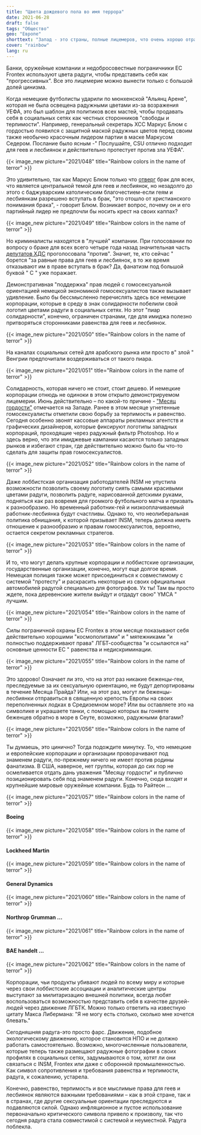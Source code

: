 ```yaml
---
title: "Цвета дождевого пола во имя террора"
date: 2021-06-28
draft: false
tags: "Общество"
geo: "Европе"
shorttext: "Запад - это страны, полные лицемеров, что очень хорошо отразилось на Венгрии и высокомерии Германии."
cover: "rainbow"
lang: ru
---
```


Банки, оружейные компании и недобросовестные пограничники ЕС Frontex используют цвета радуги, чтобы представить себя как "прогрессивных". Все это лицемерие можно вынести только с большой долей цинизма.

Когда немецкие футболисты ударили по мюнхенской "Альянц Арене", которая не была освещена радужными цветами из-за возражения УЕФА, это был шаблон для политиков всех мастей, чтобы продавать себя в социальных сетях как честных сторонников "свободы и терпимости". Например, генеральный секретарь ХСС Маркус Блюм с гордостью появился с защитной маской радужных цветов перед своим также необычно красочным лидером партии в маске Маркусом Седером. Послание было ясным -" Послушайте, CSU отлично подходит для геев и лесбиянок и действительно протестует против зла УЕФА".

{{< image_new picture="2021/048" title="Rainbow colors in the name of terror" >}}

Это удивительно, так как Маркус Блюм только что [отверг](https://www.deutschlandfunk.de/ehe-fuer-alle-das-entfernt-sich-vom-christlichen.694.de.html?dram:article_id=389831 "Das entfernt sich vom christlichen Eheverständnis") брак для всех, что является центральной темой для геев и лесбиянок, но незадолго до этого с баджуварским католическим благочестием-если геям и лесбиянкам разрешено вступать в брак, "это отошло от христианского понимания брака", - говорит Блюм. Возникает вопрос, почему он и его партийный лидер не предпочли бы носить крест на своих каппах?

{{< image_new picture="2021/049" title="Rainbow colors in the name of terror" >}}

Но криминалисты находятся в "лучшей" компании. При голосовании по вопросу о браке для всех всего четыре года назад значительная часть [депутатов ХДС](https://www.bundestag.de/parlament/plenum/abstimmung/abstimmung?id=486 "Eheschließung für Personen gleichen Geschlechts") проголосовала "против". Значит, те, кто сейчас " борется "за равные права для геев и лесбиянок, в то же время отказывают им в праве вступать в брак? Да, фанатизм под большой буквой " С " уже поражает.

Демонстративная "поддержка" прав людей с гомосексуальной ориентацией немецкой экономикой гомосексуалистов также вызывает удивление. Было бы бессмысленно перечислять здесь все немецкие корпорации, которые в среду в знак солидарности побелили свой логотип цветами радуги в социальных сетях. Но этот "пиар солидарности", конечно, ограничен странами, где для имиджа полезно притворяться сторонниками равенства для геев и лесбиянок.

{{< image_new picture="2021/050" title="Rainbow colors in the name of terror" >}}

На каналах социальных сетей для арабского рынка или просто в" злой " Венгрии предпочитали воздерживаться от такого пиара.

{{< image_new picture="2021/051" title="Rainbow colors in the name of terror" >}}

Солидарность, которая ничего не стоит, стоит дешево. И немецкие корпорации отнюдь не одиноки в этом открыто демонстрируемом лицемерии. Июнь действительно – по какой-то причине - ["Месяц гордости"](https://www.t-online.de/leben/liebe/id_90156632/-pride-month-darum-feiert-die-welt-im-juni-mit-regenbogenfahnen.html "Darum feiert die Welt im Juni den Pride Month") отмечается на Западе. Ранее в этом месяце угнетенные гомосексуалисты отметили свою борьбу за терпимость и равенство. Сегодня особенно звонят кассовые аппараты рекламных агентств и графических дизайнеров, которые фиксируют логотипы западных корпораций, проходящие через радужный фильтр Photoshop. Но и здесь верно, что эти имиджевые кампании касаются только западных рынков и избегают стран, где действительно можно было бы что-то сделать для защиты прав гомосексуалистов.

{{< image_new picture="2021/052" title="Rainbow colors in the name of terror" >}}

Даже лоббистская организация работодателей INSM не упустила возможности позволить своему логотипу сиять самыми красивыми цветами радуги, позволить радуге, нарисованной детскими руками, подняться как раз вовремя для громкого футбольного матча и призвать к разнообразию. Но временный работник-гей и низкооплачиваемый работник-лесбиянка будут счастливы. Однако то, что неолиберальная политика обнищания, к которой призывает INSM, теперь должна иметь отношение к разнообразию и правам гомосексуалистов, вероятно, остается секретом рекламных стратегов.

{{< image_new picture="2021/053" title="Rainbow colors in the name of terror" >}}

И то, что могут делать крупные корпорации и лоббистские организации, государственные организации, конечно, могут еще долгое время. Немецкая полиция также может присоединиться к совместимому с системой "протесту" и раскрасить некоторые из своих официальных автомобилей радугой специально для фотографов. Ух ты! Там вы просто ждете, пока деревенские жители выйдут и отдадут свою" YMCA " лучшим.

{{< image_new picture="2021/054" title="Rainbow colors in the name of terror" >}}

Силы пограничной охраны ЕС Frontex в этом месяце показывают себя действительно хорошими "космополитами" и " мятежниками "и полностью поддерживают права" ЛГБТ-сообщества "и ссылаются на" основные ценности ЕС " равенства и недискриминации.

{{< image_new picture="2021/055" title="Rainbow colors in the name of terror" >}}

Это здорово! Означает ли это, что на этот раз никакие беженцы-геи, преследуемые за их сексуальную ориентацию, не будут депортированы в течение Месяца Прайда? Или, на этот раз, могут ли беженцы-лесбиянки отправиться в священную крепость Европы на своих переполненных лодках в Средиземном море? Или вы оставляете это на символике и украшаете танки, с помощью которых вы гоняете беженцев обратно в море в Сеуте, возможно, радужными флагами?

{{< image_new picture="2021/056" title="Rainbow colors in the name of terror" >}}

Ты думаешь, это цинично? Тогда подождите минутку. То, что немецкие и европейские корпорации и организации проворачивают под знаменем радуги, по-прежнему ничего не имеет против родины фанатизма. В США, наверное, нет группы, которая до сих пор не осмеливается отдать дань уважения "Месяцу гордости" и публично позиционировать себя под знаменем радуги. Конечно, сюда входят и крупнейшие мировые оружейные компании. Будь то Райтеон ...

{{< image_new picture="2021/057" title="Rainbow colors in the name of terror" >}}

#### Boeing

{{< image_new picture="2021/058" title="Rainbow colors in the name of terror" >}}

#### Lockheed Martin

{{< image_new picture="2021/059" title="Rainbow colors in the name of terror" >}}

#### General Dynamics

{{< image_new picture="2021/060" title="Rainbow colors in the name of terror" >}}

####  Northrop Grumman ...

{{< image_new picture="2021/061" title="Rainbow colors in the name of terror" >}}

#### BAE handelt ...

{{< image_new picture="2021/062" title="Rainbow colors in the name of terror" >}}

Корпорации, чьи продукты убивают людей по всему миру и которые через свои лоббистские ассоциации и аналитические центры выступают за милитаризацию внешней политики, всегда любят воспользоваться возможностью представить себя в качестве друзей-людей через движение ЛГБТК. Можно только ответить на известную цитату Макса Либермана: "Я не могу есть столько, сколько мне хочется блевать."

Сегодняшняя радуга-это просто фарс. Движение, подобное экологическому движению, которое становится НПО и не должно работать самостоятельно. Возможно, многочисленные пользователи, которые теперь также размещают радужные фотографии в своих профилях в социальных сетях, задумываются о том, хотят ли они связаться с INSM, Frontex или даже с оборонной промышленностью. Как символ сопротивления и требования равенства и терпимости, радуга, к сожалению, устарела.

Конечно, равенство, терпимость и все мыслимые права для геев и лесбиянок являются важными требованиями – как в этой стране, так и в странах, где другие сексуальные ориентации преследуются и подавляются силой. Однако инфляционное и пустое использование первоначально критического символа привело к произволу, так что сегодня радуга стала совместимой с системой и неуместной. Радуга поблекла.
